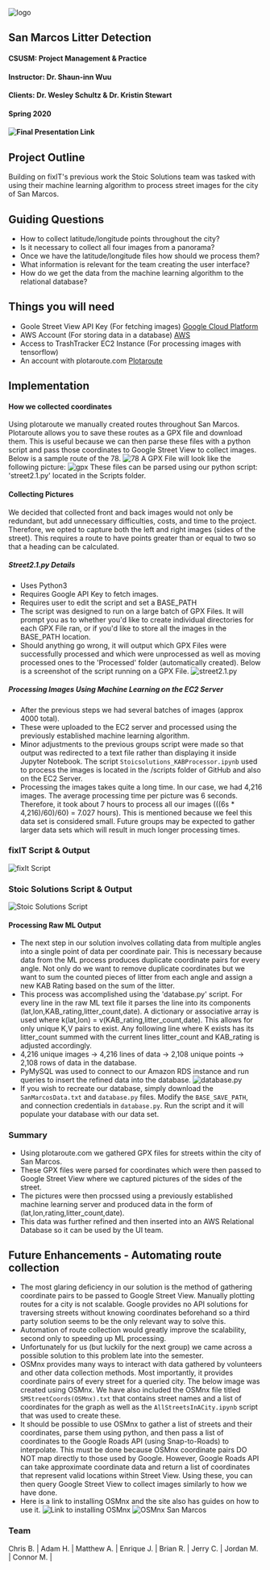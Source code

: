 ![logo](https://github.com/mower003/cis490_2020_project/blob/master/img/StoicSolutionsTextAboveLogoSmall.png) 

## San Marcos Litter Detection
#### CSUSM: Project Management & Practice
#### Instructor: Dr. Shaun-inn Wuu
#### Clients: Dr. Wesley Schultz & Dr. Kristin Stewart
#### Spring 2020 
#### ![Final Presentation Link](https://csusm.zoom.us/rec/play/7JN4JeH8rWo3TILAswSDC_V4W43vLvqs1CQf-PBexRy2UnYHYVP3MrIaMeUbXxu13-pOUq_LsjAE-HKF?autoplay=true)

## Project Outline
Building on fixIT's previous work the Stoic Solutions team was tasked with using their machine learning algorithm to process street images for the city of San Marcos.

## Guiding Questions

* How to collect latitude/longitude points throughout the city?
* Is it necessary to collect all four images from a panorama?
* Once we have the latitude/longitude files how should we process them?
* What information is relevant for the team creating the user interface?
* How do we get the data from the machine learning algorithm to the relational database?

## Things you will need
* Goole Street View API Key (For fetching images) [Google Cloud Platform](https://cloud.google.com/)
* AWS Account (For storing data in a database) [AWS](https://aws.amazon.com/)
* Access to TrashTracker EC2 Instance (For processing images with tensorflow)
* An account with plotaroute.com [Plotaroute](https://www.plotaroute.com/routeplanner)

## Implementation
#### How we collected coordinates
Using plotaroute we manually created routes throughout San Marcos. Plotaroute allows you to save these routes as a GPX file and download them. This is useful because we can then parse these files with a python script and pass those coordinates to Google Street View to collect images. Below is a sample route of the 78.
![78](https://github.com/mower003/cis490_2020_project/blob/master/img/ca78img.png)
A GPX File will look like the following picture:
![gpx](https://github.com/mower003/cis490_2020_project/blob/master/img/gpxSample.png)
These files can be parsed using our python script: 'street2.1.py' located in the Scripts folder.
#### Collecting Pictures
We decided that collected front and back images would not only be redundant, but add unnecessary difficulties, costs, and time to the project. Therefore, we opted to capture both the left and right images (sides of the street). This requires a route to have points greater than or equal to two so that a heading can be calculated. 
##### Street2.1.py Details
* Uses Python3
* Requires Google API Key to fetch images.
* Requires user to edit the script and set a BASE_PATH
* The script was designed to run on a large batch of GPX Files. It will prompt you as to whether you'd like to create individual directories for each GPX File ran, or if you'd like to store all the images in the BASE_PATH location.
* Should anything go wrong, it will output which GPX Files were successfully processed and which were unprocessed as well as moving processed ones to the 'Processed' folder (automatically created).
Below is a screenshot of the script running on a GPX File.
![street2.1.py](https://github.com/mower003/cis490_2020_project/blob/master/img/street2.1img.png)

##### Processing Images Using Machine Learning on the EC2 Server
* After the previous steps we had several batches of images (approx 4000 total).
* These were uploaded to the EC2 server and processed using the previously established machine learning algorithm.
* Minor adjustments to the previous groups script were made so that output was redirected to a text file rather than displaying it inside Jupyter Notebook. The script `Stoicsolutions_KABProcessor.ipynb` used to process the images is located in the /scripts folder of GitHub and also on the EC2 Server.
* Processing the images takes quite a long time. In our case, we had 4,216 images. The average processing time per picture was 6 seconds. Therefore, it took about 7 hours to process all our images (((6s * 4,216)/60)/60) = 7.027 hours). This is mentioned because we feel this data set is considered small. Future groups may be expected to gather larger data sets which will result in much longer processing times.
### fixIT Script & Output
![fixIt Script](https://github.com/mower003/cis490_2020_project/blob/master/img/fixITScriptImage.png)

### Stoic Solutions Script & Output
![Stoic Solutions Script](https://github.com/mower003/cis490_2020_project/blob/master/img/StoicSolutionScriptImage.png)

#### Processing Raw ML Output
* The next step in our solution involves collating data from multiple angles into a single point of data per coordinate pair. This is necessary because data from the ML process produces duplicate coordinate pairs for every angle. Not only do we want to remove duplicate coordinates but we want to sum the counted pieces of litter from each angle and assign a new KAB Rating based on the sum of the litter.
* This process was accomplished using the 'database.py' script. For every line in the raw ML text file it parses the line into its components (lat,lon,KAB_rating,litter_count,date). A dictionary or associative array is used where k(lat,lon) = v(KAB_rating,litter_count,date). This allows for only unique K,V pairs to exist. Any following line where K exists has its litter_count summed with the current lines litter_count and KAB_rating is adjusted accordingly.
* 4,216 unique images -> 4,216 lines of data  -> 2,108 unique points -> 2,108 rows of data in the database.
* PyMySQL was used to connect to our Amazon RDS instance and run queries to insert the refined data into the database. 
![database.py](https://github.com/mower003/cis490_2020_project/blob/master/img/databaseScript.png)
* If you wish to recreate our database, simply download the `SanMarcosData.txt` and `database.py` files. Modify the `BASE_SAVE_PATH`, and connection credentials in `database.py`. Run the script and it will populate your database with our data set. 

### Summary
* Using plotaroute.com we gathered GPX files for streets within the city of San Marcos.
* These GPX files were parsed for coordinates which were then passed to Google Street View where we captured pictures of the sides of the street.
* The pictures were then procssed using a previously established machine learning server and produced data in the form of (lat,lon,rating,litter_count,date).
* This data was further refined and then inserted into an AWS Relational Database so it can be used by the UI team.

## Future Enhancements - Automating route collection
* The most glaring deficiency in our solution is the method of gathering coordinate pairs to be passed to Google Street View. Manually plotting routes for a city is not scalable. Google provides no API solutions for traversing streets without knowing coordinates beforehand so a third party solution seems to be the only relevant way to solve this. 
* Automation of route collection would greatly improve the scalability, second only to speeding up ML processing.
* Unfortunately for us (but luckily for the next group) we came across a possible solution to this problem late into the semester.
* OSMnx provides many ways to interact with data gathered by volunteers and other data collection methods. Most importantly, it provides coordinate pairs of every street for a queried city. The below image was created using OSMnx. We have also included the OSMnx file titled `SMStreetCoords(OSMnx).txt` that contains street names and a list of coordinates for the graph as well as the `AllStreetsInACity.ipynb` script that was used to create these.
* It should be possible to use OSMnx to gather a list of streets and their coordinates, parse them using python, and then pass a list of coordinates to the Google Roads API (using Snap-to-Roads) to interpolate. This must be done because OSMnx coordinate pairs DO NOT map directly to those used by Google. However, Google Roads API can take approximate coordinate data and return a list of coordinates that represent valid locations within Street View. Using these, you can then query Google Street View to collect images similarly to how we have done.
* Here is a link to installing OSMnx and the site also has guides on how to use it.
![Link to installing OSMnx](https://geoffboeing.com/2017/02/python-getting-started/)
![OSMnx San Marcos](https://github.com/mower003/cis490_2020_project/blob/master/img/SanMarcosA.png)

### Team
Chris B. |
Adam H. |
Matthew A. |
Enrique J. |
Brian R. |
Jerry C. |
Jordan M. |
Connor M. |
